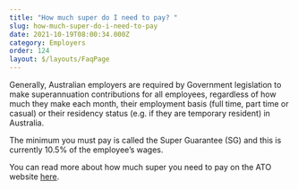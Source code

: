 ```yaml
---
title: "How much super do I need to pay? "
slug: how-much-super-do-i-need-to-pay
date: 2021-10-19T08:00:34.000Z
category: Employers
order: 124
layout: $/layouts/FaqPage
---
```

Generally, Australian employers are required by Government legislation to make superannuation contributions for all employees, regardless of how much they make each month, their employment basis (full time, part time or casual) or their residency status (e.g. if they are temporary resident) in Australia.

The minimum you must pay is called the Super Guarantee (SG) and this is currently 10.5% of the employee’s wages. 

You can read more about how much super you need to pay on the ATO website [here](https://www.ato.gov.au/Business/Super-for-employers/Paying-super-contributions/How-much-super-to-pay/).